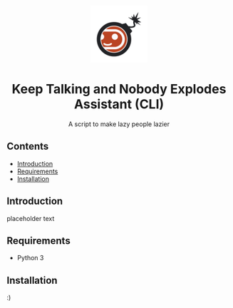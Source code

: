<p align="center">
  <img src="https://github.com/Joshuahuahua/KTANE-ASSISTANT/blob/CLI/extras/icon/icon_updated_dark.png" width="128" height="128">
</p>

<h1 align="center">Keep Talking and Nobody Explodes Assistant (CLI)</h1>
<p align="center">A script to make lazy people lazier</p>

## Contents
- [Introduction](#introduction)
- [Requirements](#requirements)
- [Installation](#installation)

## Introduction
placeholder text


## Requirements
- Python 3

## Installation
:)


